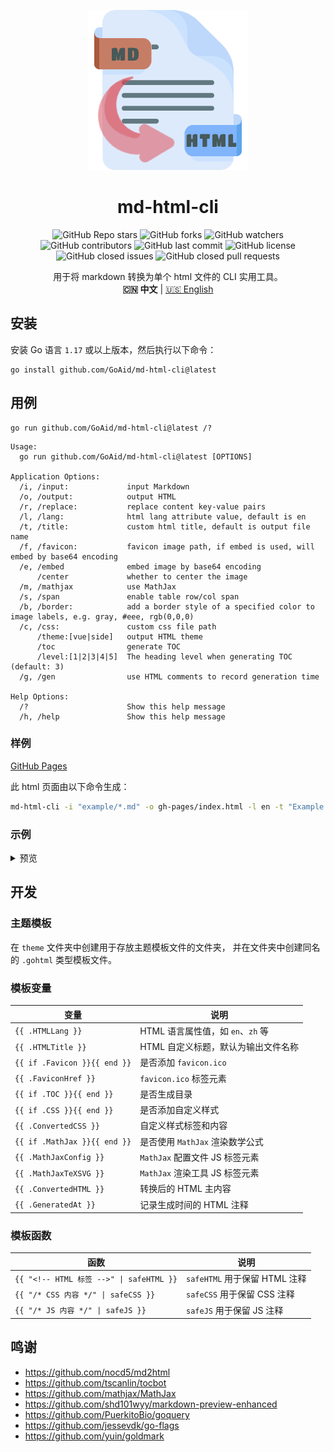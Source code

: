<!--suppress ALL-->
<p align="center">
<img alt="md-html-cli" src="assets/image/logo.png">
</p>
<h1 align="center">md-html-cli</h1>

<p align="center">
<img alt="GitHub Repo stars" src="https://img.shields.io/github/stars/GoAid/md-html-cli?style=flat-square"> 
<img alt="GitHub forks" src="https://img.shields.io/github/forks/GoAid/md-html-cli?style=flat-square"> 
<img alt="GitHub watchers" src="https://img.shields.io/github/watchers/GoAid/md-html-cli?style=flat-square"> 
<img alt="GitHub contributors" src="https://img.shields.io/github/contributors/GoAid/md-html-cli?color=blue&style=flat-square"> 
<img alt="GitHub last commit" src="https://img.shields.io/github/last-commit/GoAid/md-html-cli?color=blue&style=flat-square"> 
<img alt="GitHub license" src="https://img.shields.io/github/license/GoAid/md-html-cli?color=blue&style=flat-square"> 
<img alt="GitHub closed issues" src="https://img.shields.io/github/issues-closed/GoAid/md-html-cli?color=blue&style=flat-square"> 
<img alt="GitHub closed pull requests" src="https://img.shields.io/github/issues-pr-closed/GoAid/md-html-cli?color=blue&style=flat-square">
</p>

<p align="center">
用于将 markdown 转换为单个 html 文件的 CLI 实用工具。
<br>
<b>🇨🇳 中文</b> | <a href="README.md">🇺🇸 English</a>
</p>

## 安装

安装 Go 语言 `1.17` 或以上版本，然后执行以下命令：

```shell
go install github.com/GoAid/md-html-cli@latest
```

## 用例

```shell
go run github.com/GoAid/md-html-cli@latest /?
```

```shell
Usage:
  go run github.com/GoAid/md-html-cli@latest [OPTIONS]

Application Options:
  /i, /input:             input Markdown
  /o, /output:            output HTML
  /r, /replace:           replace content key-value pairs
  /l, /lang:              html lang attribute value, default is en
  /t, /title:             custom html title, default is output file name
  /f, /favicon:           favicon image path, if embed is used, will embed by base64 encoding
  /e, /embed              embed image by base64 encoding
      /center             whether to center the image
  /m, /mathjax            use MathJax
  /s, /span               enable table row/col span
  /b, /border:            add a border style of a specified color to image labels, e.g. gray, #eee, rgb(0,0,0)
  /c, /css:               custom css file path
      /theme:[vue|side]   output HTML theme
      /toc                generate TOC
      /level:[1|2|3|4|5]  The heading level when generating TOC (default: 3)
  /g, /gen                use HTML comments to record generation time

Help Options:
  /?                      Show this help message
  /h, /help               Show this help message
```

### 样例

[GitHub Pages](https://GoAid.github.io/md-html-cli/index.html)

此 html 页面由以下命令生成：

```bash
md-html-cli -i "example/*.md" -o gh-pages/index.html -l en -t "Example Page" -f example/img/go.png -ems -c example/css/custom-css.css --theme vue --toc --gen
```

### 示例

<details>
<summary>预览</summary>

| Markdown                                                                            | HTML                                                                                    |
|-------------------------------------------------------------------------------------|-----------------------------------------------------------------------------------------|
| ![mh-highlight-md.png](assets/image/docs/mh-highlight-md.png)                       | ![mh-highlight-html.png](assets/image/docs/mh-highlight-html.png)                       |
| ![mh-image-md.png](assets/image/docs/mh-image-md.png)                               | ![mh-image-html.png](assets/image/docs/mh-image-html.png)                               |
| ![mh-image-size-md.png](assets/image/docs/mh-image-size-md.png)                     | ![mh-image-size-html.png](assets/image/docs/mh-image-size-html.png)                     |
| ![mh-link-md.png](assets/image/docs/mh-link-md.png)                                 | ![mh-link-html.png](assets/image/docs/mh-link-html.png)                                 |
| ![mh-mathjax-md.png](assets/image/docs/mh-mathjax-md.png)                           | ![mh-mathjax-html.png](assets/image/docs/mh-mathjax-html.png)                           |
| ![mh-table-span-md.png](assets/image/docs/mh-table-span-md.png)                     | ![mh-table-span-html.png](assets/image/docs/mh-table-span-html.png)                     |
| ![mh-table-without-header-md.png](assets/image/docs/mh-table-without-header-md.png) | ![mh-table-without-header-html.png](assets/image/docs/mh-table-without-header-html.png) |
| ![mh-task-list-md.png](assets/image/docs/mh-task-list-md.png)                       | ![mh-task-list-html.png](assets/image/docs/mh-task-list-html.png)                       |

</details>

## 开发

### 主题模板

在 `theme` 文件夹中创建用于存放主题模板文件的文件夹，
并在文件夹中创建同名的 `.gohtml` 类型模板文件。

### 模板变量

| 变量                           | 说明                       |
|------------------------------|--------------------------|
| `{{ .HTMLLang }}`            | HTML 语言属性值，如 `en`、`zh` 等 |
| `{{ .HTMLTitle }}`           | HTML 自定义标题，默认为输出文件名称     |
| `{{ if .Favicon }}{{ end }}` | 是否添加 `favicon.ico`       |
| `{{ .FaviconHref }}`         | `favicon.ico` 标签元素       |
| `{{ if .TOC }}{{ end }}`     | 是否生成目录                   |
| `{{ if .CSS }}{{ end }}`     | 是否添加自定义样式                |
| `{{ .ConvertedCSS }}`        | 自定义样式标签和内容               |
| `{{ if .MathJax }}{{ end }}` | 是否使用 `MathJax` 渲染数学公式    |
| `{{ .MathJaxConfig }}`       | `MathJax` 配置文件 JS 标签元素   |
| `{{ .MathJaxTeXSVG }}`       | `MathJax` 渲染工具 JS 标签元素   |
| `{{ .ConvertedHTML }}`       | 转换后的 HTML 主内容            |
| `{{ .GeneratedAt }}`         | 记录生成时间的 HTML 注释          |

### 模板函数

| 函数                                                          | 说明                      |
|-------------------------------------------------------------|-------------------------|
| <code>{{ "&lt;!-- HTML 标签 --&gt;" &vert; safeHTML }}</code> | `safeHTML` 用于保留 HTML 注释 |
| <code>{{ "/* CSS 内容 */" &vert; safeCSS }}</code>            | `safeCSS` 用于保留 CSS 注释   |
| <code>{{ "/* JS 内容 */" &vert; safeJS }}</code>              | `safeJS` 用于保留 JS 注释     |

## 鸣谢

- <https://github.com/nocd5/md2html>
- <https://github.com/tscanlin/tocbot>
- <https://github.com/mathjax/MathJax>
- <https://github.com/shd101wyy/markdown-preview-enhanced>
- <https://github.com/PuerkitoBio/goquery>
- <https://github.com/jessevdk/go-flags>
- <https://github.com/yuin/goldmark>
